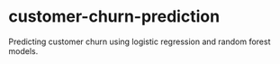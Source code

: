 # customer-churn-prediction
Predicting customer churn using logistic regression and random forest models.
